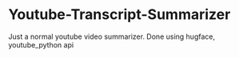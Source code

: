 # Youtube-Transcript-Summarizer

Just a normal youtube video summarizer. Done using hugface, youtube_python api
